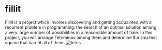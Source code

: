 # fillit
Fillit is a project which involves discovering and getting acquainted with a recurrent problem in programming: the search of an optimal solution among a very large number of possibilities in a reasonable amount of time. In this project, you will arrange Tetriminos among them and determine the smallest square that can fit all of them.
![tetris](https://user-images.githubusercontent.com/52178013/149360115-097d6fe9-fab8-4225-8bbe-cfa1dc183724.gif)
